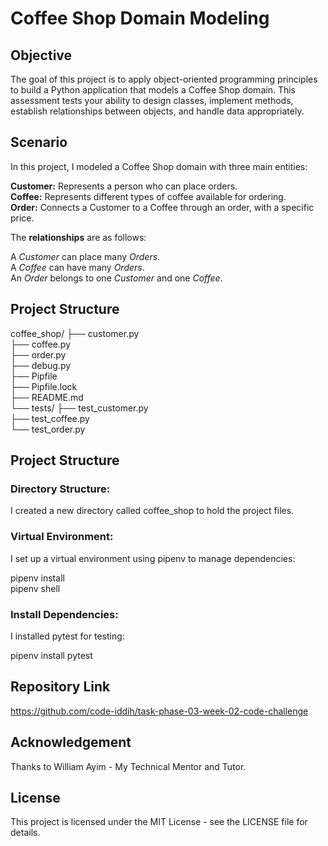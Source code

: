# Coffee Shop Domain Modeling

## Objective

The goal of this project is to apply object-oriented programming principles to build a Python application that models a Coffee Shop domain. This assessment tests your ability to design classes, implement methods, establish relationships between objects, and handle data appropriately.

## Scenario

In this project, I modeled a Coffee Shop domain with three main entities:

**Customer:** Represents a person who can place orders.\
**Coffee:** Represents different types of coffee available for ordering.\
**Order:** Connects a Customer to a Coffee through an order, with a specific price.

The **relationships** are as follows:

A *Customer* can place many *Orders*.\
A *Coffee* can have many *Orders*.\
An *Order* belongs to one *Customer* and one *Coffee*.

## Project Structure

coffee_shop/
├── customer.py\
├── coffee.py\
├── order.py\
├── debug.py\
├── Pipfile\
├── Pipfile.lock\
├── README.md\
└── tests/
    ├── test_customer.py\
    ├── test_coffee.py\
    └── test_order.py


## Project Structure

### Directory Structure:
I created a new directory called coffee_shop to hold the project files.

### Virtual Environment:
I set up a virtual environment using pipenv to manage dependencies:

pipenv install\
pipenv shell

### Install Dependencies:
I installed pytest for testing:

pipenv install pytest

## Repository Link
https://github.com/code-iddih/task-phase-03-week-02-code-challenge

## Acknowledgement

Thanks to William Ayim - My Technical Mentor and Tutor.

## License

This project is licensed under the MIT License - see the LICENSE file for details.
